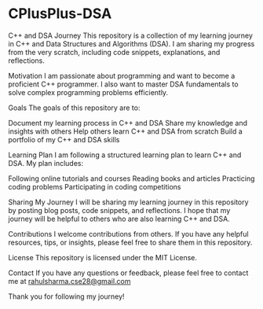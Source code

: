# CPlusPlus-DSA

C++ and DSA Journey
This repository is a collection of my learning journey in C++ and Data Structures and Algorithms (DSA). I am sharing my progress from the very scratch, including code snippets, explanations, and reflections.

Motivation
I am passionate about programming and want to become a proficient C++ programmer. I also want to master DSA fundamentals to solve complex programming problems efficiently.

Goals
The goals of this repository are to:

Document my learning process in C++ and DSA
Share my knowledge and insights with others
Help others learn C++ and DSA from scratch
Build a portfolio of my C++ and DSA skills

Learning Plan
I am following a structured learning plan to learn C++ and DSA. My plan includes:

Following online tutorials and courses
Reading books and articles
Practicing coding problems
Participating in coding competitions

Sharing My Journey
I will be sharing my learning journey in this repository by posting blog posts, code snippets, and reflections. I hope that my journey will be helpful to others who are also learning C++ and DSA.

Contributions
I welcome contributions from others. If you have any helpful resources, tips, or insights, please feel free to share them in this repository.

License
This repository is licensed under the MIT License.

Contact
If you have any questions or feedback, please feel free to contact me at rahulsharma.cse28@gmail.com

Thank you for following my journey!

